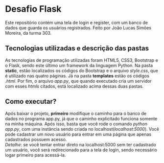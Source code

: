 # Desafio Flask
Este repositório contém uma tela de login e register, com um banco de dados que guarda os usuários registrados. Feito por João Lucas Simões Moreira, da turma 303.

## Tecnologias utilizadas e descrição das pastas
As tecnologias de programação utilizadas foram HTML5, CSS3, Bootstrap e o Flask, sendo este último um framework da linguagem Python. Na pasta **static**, estão localizados os códigos do Bootstrap e o arquivo *style.css*, que é utilizado nas quatro páginas. Já na pasta **templates** estão os códigos *.html*. Por fim, o arquivo *app.py*, que quando executado cria um servidor com esses *htmls* citados, está localizado acima dessas duas pastas.

## Como executar?
Após baixar o projeto, **primeiro** modifique o caminho para o banco de dados no programa app.py, já que o caminho explicitado funciona somente na minha máquina. Após isso, basta que você rode o comando *python app.py*, com uma instância sendo criada no localhost(*localhost:5000*). Você pode cadastrar um novo usuário para entrar em uma página que apenas cadastrados possuem acesso. <br> *Detalhe*: se você tentar entrar direto na localhost:5000 sem ter cadastrado um usuário, você será redirecionado para a tela de login, sendo necessário logar primeiro para acessá-la.
